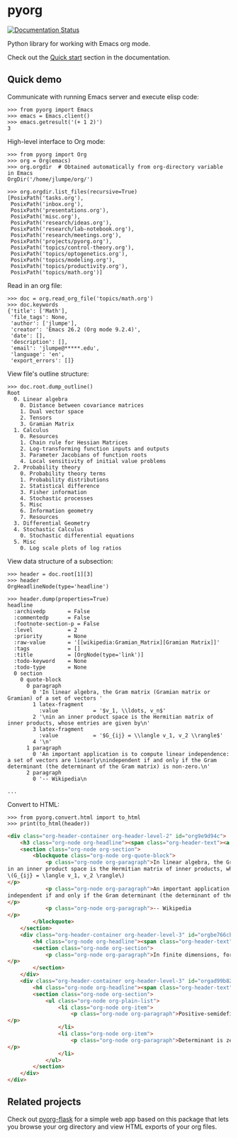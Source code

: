 # pyorg
[![Documentation Status](https://readthedocs.org/projects/pyorg/badge/?version=latest)](https://pyorg.readthedocs.io/en/latest/?badge=latest)

Python library for working with Emacs org mode.


Check out the [Quick start](https://pyorg.readthedocs.io/en/latest/quick-start.html) section in the documentation.


## Quick demo

Communicate with running Emacs server and execute elisp code:

```python3
>>> from pyorg import Emacs
>>> emacs = Emacs.client()
>>> emacs.getresult('(+ 1 2)')
3
```

High-level interface to Org mode:

```python3
>>> from pyorg import Org
>>> org = Org(emacs)
>>> org.orgdir  # Obtained automatically from org-directory variable in Emacs
OrgDir('/home/jlumpe/org/')

>>> org.orgdir.list_files(recursive=True)
[PosixPath('tasks.org'),
 PosixPath('inbox.org'),
 PosixPath('presentations.org'),
 PosixPath('misc.org'),
 PosixPath('research/ideas.org'),
 PosixPath('research/lab-notebook.org'),
 PosixPath('research/meetings.org'),
 PosixPath('projects/pyorg.org'),
 PosixPath('topics/control-theory.org'),
 PosixPath('topics/optogenetics.org'),
 PosixPath('topics/modeling.org'),
 PosixPath('topics/productivity.org'),
 PosixPath('topics/math.org')]
```

Read in an org file:

```python3
>>> doc = org.read_org_file('topics/math.org')
>>> doc.keywords
{'title': ['Math'],
 'file_tags': None,
 'author': ['jlumpe'],
 'creator': 'Emacs 26.2 (Org mode 9.2.4)',
 'date': [],
 'description': [],
 'email': 'jlumpe@*****.edu',
 'language': 'en',
 'export_errors': []}
```

View file's outline structure:

```python3
>>> doc.root.dump_outline()
Root
  0. Linear algebra
    0. Distance between covariance matrices
    1. Dual vector space
    2. Tensors
    3. Gramian Matrix
  1. Calculus
    0. Resources
    1. Chain rule for Hessian Matrices
    2. Log-transforming function inputs and outputs
    3. Parameter Jacobians of function roots
    4. Local sensitivity of initial value problems
  2. Probability theory
    0. Probability theory terms
    1. Probability distributions
    2. Statistical difference
    3. Fisher information
    4. Stochastic processes
    5. Misc
    6. Information geometry
    7. Resources
  3. Differential Geometry
  4. Stochastic Calculus
    0. Stochastic differential equations
  5. Misc
    0. Log scale plots of log ratios
```

View data structure of a subsection:

```python3
>>> header = doc.root[1][3]
>>> header
OrgHeadlineNode(type='headline')

>>> header.dump(properties=True)
headline
  :archivedp       = False
  :commentedp      = False
  :footnote-section-p = False
  :level           = 2
  :priority        = None
  :raw-value       = '[[wikipedia:Gramian_Matrix][Gramian Matrix]]'
  :tags            = []
  :title           = [OrgNode(type='link')]
  :todo-keyword    = None
  :todo-type       = None
  0 section
    0 quote-block
      0 paragraph
        0 'In linear algebra, the Gram matrix (Gramian matrix or Gramian) of a set of vectors '
        1 latex-fragment
          :value           = '$v_1, \\ldots, v_n$'
        2 '\nin an inner product space is the Hermitian matrix of inner products, whose entries are given by\n'
        3 latex-fragment
          :value           = '$G_{ij} = \\langle v_1, v_2 \\rangle$'
        4 '\n'
      1 paragraph
        0 'An important application is to compute linear independence: a set of vectors are linearly\nindependent if and only if the Gram determinant (the determinant of the Gram matrix) is non-zero.\n'
      2 paragraph
        0 '-- Wikipedia\n

...
```

Convert to HTML:

```python3
>>> from pyorg.convert.html import to_html
>>> print(to_html(header))
```

```html
<div class="org-header-container org-header-level-2" id="org9e9d94c">
	<h3 class="org-node org-headline"><span class="org-header-text"><a class="org-linktype-https org-node org-link" href="https://en.wikipedia.org/wiki/Gramian_Matrix">Gramian Matrix</a></span></h3>
	<section class="org-node org-section">
		<blockquote class="org-node org-quote-block">
			<p class="org-node org-paragraph">In linear algebra, the Gram matrix (Gramian matrix or Gramian) of a set of vectors \(v_1, \ldots, v_n\)
in an inner product space is the Hermitian matrix of inner products, whose entries are given by
\(G_{ij} = \langle v_1, v_2 \rangle\)
</p>
			<p class="org-node org-paragraph">An important application is to compute linear independence: a set of vectors are linearly
independent if and only if the Gram determinant (the determinant of the Gram matrix) is non-zero.
</p>
			<p class="org-node org-paragraph">-- Wikipedia
</p>
		</blockquote>
	</section>
	<div class="org-header-container org-header-level-3" id="orgbe766cb">
		<h4 class="org-node org-headline"><span class="org-header-text">Examples</span></h4>
		<section class="org-node org-section">
			<p class="org-node org-paragraph">In finite dimensions, for \(V = \begin{bmatrix} v_1 &amp; \ldots &amp; v_n \end{bmatrix}\), \(G\) is just \(V^T V\).
</p>
		</section>
	</div>
	<div class="org-header-container org-header-level-3" id="orgad99b82">
		<h4 class="org-node org-headline"><span class="org-header-text">Properties</span></h4>
		<section class="org-node org-section">
			<ul class="org-node org-plain-list">
				<li class="org-node org-item">
					<p class="org-node org-paragraph">Positive-semidefinite
</p>
				</li>
				<li class="org-node org-item">
					<p class="org-node org-paragraph">Determinant is zero iff. vectors are linearly independent.
</p>
				</li>
			</ul>
		</section>
	</div>
</div>
```

## Related projects

Check out [pyorg-flask](http://github.com/jlumpe/pyorg-flask) for a simple web app based on this package that lets you browse your org directory and view HTML exports of your org files.
